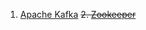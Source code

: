 1. [Apache Kafka](https://kafka.apache.org/downloads)
~~2. [Zookeeper](https://zookeeper.apache.org/releases.html)~~
